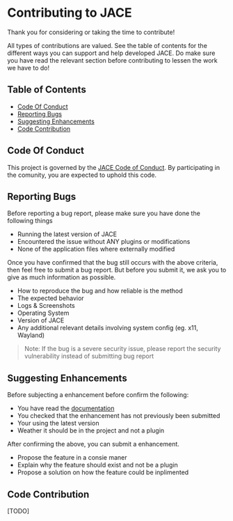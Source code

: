 # Contributing to JACE
Thank you for considering or taking the time to contribute!

All types of contributions are valued. See the table of contents for the different ways you can support and help developed JACE. Do make sure you have read the relevant section before contributing to lessen the work we have to do!

## Table of Contents
- [Code Of Conduct](#code-of-conduct)
- [Reporting Bugs](#reporting-bugs)
- [Suggesting Enhancements](#suggesting-enhancements)
- [Code Contribution](#code-contribution)

## Code Of Conduct
This project is governed by the [JACE Code of Conduct](LINKHERE). By participating in the comunity, you are expected to uphold this code.

## Reporting Bugs
Before reporting a bug report, please make sure you have done the following things
- Running the latest version of JACE
- Encountered the issue without ANY plugins or modifications
- None of the application files where externally modified

Once you have confirmed that the bug still occurs with the above criteria, then feel free to submit a bug report. But before you submit it, we ask you to give as much information as possible.
- How to reproduce the bug and how reliable is the method
- The expected behavior
- Logs & Screenshots
- Operating System
- Version of JACE
- Any additional relevant details involving system config (eg. x11, Wayland)

> Note: If the bug is a severe security issue, please report the security vulnerability instead of submitting bug report

## Suggesting Enhancements
Before subjecting a enhancement before confirm the following:
- You have read the [documentation](https://github.com/Hedge239/JustAnotherCodeEditor/wiki)
- You checked that the enhancement has not previously been submitted
- Your using the latest version
- Weather it should be in the project and not a plugin

After confirming the above, you can submit a enhancement.
- Propose the feature in a consie maner
- Explain why the feature should exist and not be a plugin
- Propose a solution on how the feature could be inplimented

## Code Contribution
[TODO]
